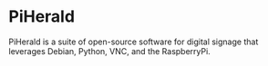 # PiHerald
PiHerald is a suite of open-source software for digital signage that leverages Debian, Python, VNC, and the RaspberryPi.
